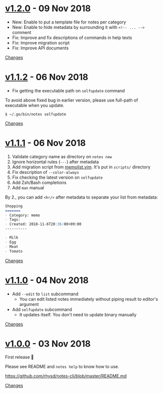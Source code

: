 <a name="v1.2.0"></a>
# [v1.2.0](https://github.com/rhysd/notes-cli/releases/tag/v1.2.0) - 09 Nov 2018

- New: Enable to put a template file for notes per category
- New: Enable to hide metadata by surrounding it with `<!-- ... -->` comment
- Fix: Improve and fix descriptions of commands in help texts
- Fix: Improve migration script
- Fix: Improve API documents

[Changes][v1.2.0]


<a name="v1.1.2"></a>
# [v1.1.2](https://github.com/rhysd/notes-cli/releases/tag/v1.1.2) - 06 Nov 2018

- Fix getting the executable path on `selfupdate` command

To avoid above fixed bug in earlier version, please use full-path of executable when you update.

```
$ ~/.go/bin/notes selfupdate
```

[Changes][v1.1.2]


<a name="v1.1.1"></a>
# [v1.1.1](https://github.com/rhysd/notes-cli/releases/tag/v1.1.1) - 06 Nov 2018

1. Validate category name as directory on `notes new`
2. Ignore horizontal rules (`---`) after metadata
3. Add migration script from [memolist.vim](https://github.com/glidenote/memolist.vim). It's put in `scripts/` directory
4. Fix description of `--color-always`
5. Fix checking the latest version on `selfupdate`
6. Add Zsh/Bash completions
7. Add `man` manual

By 2., you can add `<hr/>` after metadata to separate your list from metadata:

```markdown
Shopping
=======
- Category: memo
- Tags:
- Created: 2018-11-6T20:36:00+09:00
----------

- Milk
- Egg
- Meat
- Tomato
```

[Changes][v1.1.1]


<a name="v1.1.0"></a>
# [v1.1.0](https://github.com/rhysd/notes-cli/releases/tag/v1.1.0) - 04 Nov 2018

- Add `--edit` to `list` subcommand
  - You can edit listed notes immediately without piping result to editor's argument
- Add `selfupdate` subcommand
  - It updates itself. You don't need to update binary manually

[Changes][v1.1.0]


<a name="v1.0.0"></a>
# [v1.0.0](https://github.com/rhysd/notes-cli/releases/tag/v1.0.0) - 03 Nov 2018

First release :tada:

Please see README and `notes help` to know how to use.

https://github.com/rhysd/notes-cli/blob/master/README.md

[Changes][v1.0.0]


[v1.2.0]: https://github.com/rhysd/notes-cli/compare/v1.1.2...v1.2.0
[v1.1.2]: https://github.com/rhysd/notes-cli/compare/v1.1.1...v1.1.2
[v1.1.1]: https://github.com/rhysd/notes-cli/compare/v1.1.0...v1.1.1
[v1.1.0]: https://github.com/rhysd/notes-cli/compare/v1.0.0...v1.1.0
[v1.0.0]: https://github.com/rhysd/notes-cli/tree/v1.0.0

 <!-- Generated by changelog-from-release -->
